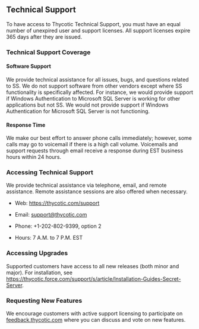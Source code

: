 [title]: # (Help)
[tags]: # (Help)
[priority]: # (200)
## Technical Support

To have access to Thycotic Technical Support, you must have an equal number of unexpired user and support licenses. All support licenses expire 365 days after they are issued.

### Technical Support Coverage

#### Software Support

We provide technical assistance for all issues, bugs, and questions related to SS. We do not support software from other vendors except where SS functionality is specifically affected. For instance, we would provide support if Windows Authentication to Microsoft SQL Server is working for other applications but not SS. We would not provide support if Windows Authentication for Microsoft SQL Server is not functioning.

#### Response Time

We make our best effort to answer phone calls immediately; however, some calls may go to voicemail if there is a high call volume. Voicemails and support requests through email receive a response during EST business hours within 24 hours.

### Accessing Technical Support

We provide technical assistance via telephone, email, and remote assistance. Remote assistance sessions are also offered when necessary.

- Web: https://thycotic.com/support

- Email: support@thycotic.com

- Phone: +1-202-802-9399, option 2

- Hours: 7 A.M. to 7 P.M. EST

### Accessing Upgrades

Supported customers have access to all new releases (both minor and major). For installation, see <https://thycotic.force.com/support/s/article/Installation-Guides-Secret-Server>.

### Requesting New Features

We encourage customers with active support licensing to participate on [feedback.thycotic.com](https://feedback.thycotic.com) where you can discuss and vote on new features.